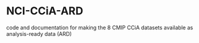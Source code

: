 # NCI-CCiA-ARD
code and documentation for making the 8 CMIP CCiA datasets available as analysis-ready data (ARD)
